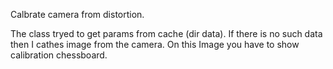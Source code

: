 Calbrate camera from distortion.

The class tryed to get params from cache (dir data). If there is no such data then I cathes image from the camera. On this Image you have to show calibration chessboard.
